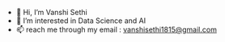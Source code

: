 - 👋 Hi, I’m Vanshi Sethi
- 👀 I’m interested in Data Science and AI
- 📫 reach me through my email : vanshisethi1815@gmail.com

<!---
vanshi18s/vanshi18s is a ✨ special ✨ repository because its `README.md` (this file) appears on your GitHub profile.
You can click the Preview link to take a look at your changes.
--->
